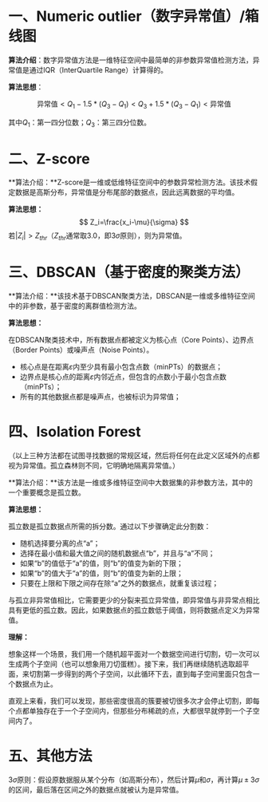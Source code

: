 <head>
    <script src="https://cdn.mathjax.org/mathjax/latest/MathJax.js?config=TeX-AMS-MML_HTMLorMML" type="text/javascript"></script>
    <script type="text/x-mathjax-config">
        MathJax.Hub.Config({
            tex2jax: {
            skipTags: ['script', 'noscript', 'style', 'textarea', 'pre'],
            inlineMath: [['$','$']]
            }
        });
    </script>
</head>

# 一、Numeric outlier（数字异常值）/箱线图

**算法介绍**：数字异常值方法是一维特征空间中最简单的非参数异常值检测方法，异常值是通过IQR（InterQuartile Range）计算得的。

**算法思想**：

$$\text{异常值} < Q_1 - 1.5 * (Q_3 - Q_1) < Q_3 + 1.5 * (Q_3 - Q_1) < \text{异常值}$$

其中$Q_1$：第一四分位数；$Q_3$：第三四分位数。

# 二、Z-score

**算法介绍：**Z-score是一维或低维特征空间中的参数异常检测方法。该技术假定数据是高斯分布，异常值是分布尾部的数据点，因此远离数据的平均值。

**算法思想：**
$$
Z_i=\frac{x_i-\mu}{\sigma}
$$
若$|Z_i|>Z_{thr}$（$Z_{thr}$通常取3.0，即$3\sigma$原则），则为异常值。

# 三、DBSCAN（基于密度的聚类方法）

**算法介绍：**该技术基于DBSCAN聚类方法，DBSCAN是一维或多维特征空间中的非参数，基于密度的离群值检测方法。

**算法思想：**

在DBSCAN聚类技术中，所有数据点都被定义为核心点（Core Points）、边界点（Border Points）或噪声点（Noise Points）。

- 核心点是在距离$\varepsilon$内至少具有最小包含点数（minPTs）的数据点；
- 边界点是核心点的距离$\varepsilon$内邻近点，但包含的点数小于最小包含点数（minPTs）；
- 所有的其他数据点都是噪声点，也被标识为异常值；

# 四、Isolation Forest

（以上三种方法都在试图寻找数据的常规区域，然后将任何在此定义区域外的点都视为异常值。孤立森林则不同，它明确地隔离异常值。）

**算法介绍：**该方法是一维或多维特征空间中大数据集的非参数方法，其中的一个重要概念是孤立数。

**算法思想：**

孤立数是孤立数据点所需的拆分数。通过以下步骤确定此分割数：

- 随机选择要分离的点“a”；
- 选择在最小值和最大值之间的随机数据点“b”，并且与“a”不同；
- 如果“b”的值低于“a”的值，则“b”的值变为新的下限；
- 如果“b”的值大于“a”的值，则“b”的值变为新的上限；
- 只要在上限和下限之间存在除“a”之外的数据点，就重复该过程；

与孤立非异常值相比，它需要更少的分裂来孤立异常值，即异常值与非异常点相比具有更低的孤立数。因此，如果数据点的孤立数低于阈值，则将数据点定义为异常值。

**理解：**

想象这样一个场景，我们用一个随机超平面对一个数据空间进行切割，切一次可以生成两个子空间（也可以想象用刀切蛋糕）。接下来，我们再继续随机选取超平面，来切割第一步得到的两个子空间，以此循环下去，直到每子空间里面只包含一个数据点为止。

直观上来看，我们可以发现，那些密度很高的簇要被切很多次才会停止切割，即每个点都单独存在于一个子空间内，但那些分布稀疏的点，大都很早就停到一个子空间内了。

# 五、其他方法

$3\sigma$原则：假设原数据服从某个分布（如高斯分布），然后计算$\mu$和$\sigma$，再计算$\mu\pm3\sigma$的区间，最后落在区间之外的数据点就被认为是异常值。
